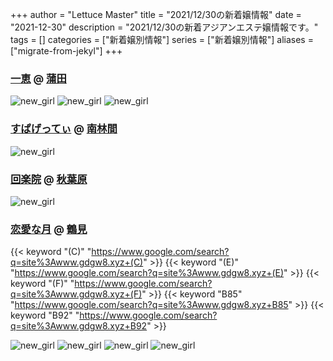 +++
author = "Lettuce Master"
title = "2021/12/30の新着嬢情報"
date = "2021-12-30"
description = "2021/12/30の新着アジアンエステ嬢情報です。"
tags = []
categories = ["新着嬢別情報"]
series = ["新着嬢別情報"]
aliases = ["migrate-from-jekyl"]
+++
### [一恵](http://kazue.me-es.com/) @ [蒲田](/post/kamata)


![new_girl](https://i.imgur.com/WMblREn.jpeg)
![new_girl](https://i.imgur.com/Duw2HrR.jpeg)
![new_girl](https://i.imgur.com/IXkNzv7.jpeg)
### [すぱげってぃ](https://spaghetti.est.cm/) @ [南林間](/post/minamirinkan)


![new_girl](https://spaghetti.est.cm/photos/sites/98/2021/12/2021122323181287.jpg_300X450.jpg)
### [回楽院](https://akihabara-mensesthe.com/) @ [秋葉原](/post/akihabara)


![new_girl](https://akihabara-mensesthe.com/images/nenmatsu.gif)
### [恋愛な月](http://www.gdgw8.xyz/) @ [鶴見](/post/tsurumi)
{{< keyword "(C)" "https://www.google.com/search?q=site%3Awww.gdgw8.xyz+(C)" >}} {{< keyword "(E)" "https://www.google.com/search?q=site%3Awww.gdgw8.xyz+(E)" >}} {{< keyword "(F)" "https://www.google.com/search?q=site%3Awww.gdgw8.xyz+(F)" >}} {{< keyword "B85" "https://www.google.com/search?q=site%3Awww.gdgw8.xyz+B85" >}} {{< keyword "B92" "https://www.google.com/search?q=site%3Awww.gdgw8.xyz+B92" >}} 

![new_girl](https://i.imgur.com/L8TrNpN.jpeg)
![new_girl](https://i.imgur.com/FnHJIzS.jpeg)
![new_girl](https://i.imgur.com/9b8xMsE.jpeg)
![new_girl](https://i.imgur.com/hpAclW3.jpeg)
